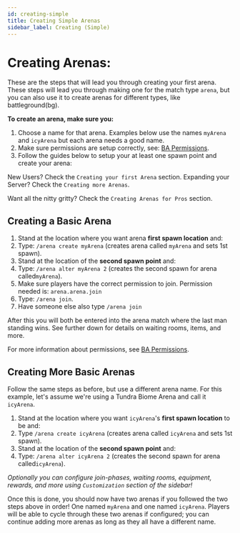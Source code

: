 ```yaml
---
id: creating-simple
title: Creating Simple Arenas
sidebar_label: Creating (Simple)
---
```


# Creating Arenas:

These are the steps that will lead you through creating your first arena. These steps will lead you through making one for the match type `arena`, but you can also use it to create arenas for different types, like battleground(bg).

**To create an arena, make sure you:**

1. Choose a name for that arena. Examples below use the names `myArena` and `icyArena` but each arena needs a good name.
2. Make sure permissions are setup correctly, see: [BA Permissions](ba/config/permissions.md).
3. Follow the guides below to setup your at least one spawn point and create your arena:

New Users? Check the `Creating your first Arena` section. Expanding your Server? Check the `Creating more Arenas`.

Want all the nitty gritty? Check the `Creating Arenas for Pros` section.

## Creating a Basic Arena

1. Stand at the location where you want arena **first spawn location** and:
2. Type: `/arena create myArena` (creates arena called `myArena` and sets 1st spawn).
3. Stand at the location of the **second spawn point** and:
4. Type: `/arena alter myArena 2` (creates the second spawn for arena called`myArena`).
5. Make sure players have the correct permission to join. Permission needed is: `arena.arena.join`
6. Type: `/arena join`.
7. Have someone else also type `/arena join`

After this you will both be entered into the arena match where the last man standing wins. See further down for details on waiting rooms, items, and more.

For more information about permissions, see [BA Permissions](ba/config/permissions.md).

## Creating More Basic Arenas

Follow the same steps as before, but use a different arena name. For this example, let's assume we're using a Tundra Biome Arena and call it `icyArena`.

1. Stand at the location where you want `icyArena`'s **first spawn location** to be and:
2. Type `/arena create icyArena` (creates arena called `icyArena` and sets 1st spawn).
3. Stand at the location of the **second spawn point** and:
4. Type: `/arena alter icyArena 2` (creates the second spawn for arena called`icyArena`).

_Optionally you can configure join-phases, waiting rooms, equipment, rewards, and more using `Customization` section of the sidebar!_

Once this is done, you should now have two arenas if you followed the two steps above in order! One named `myArena` and one named `icyArena`. Players will be able to cycle through these two arenas if configured; you can continue adding more arenas as long as they all have a different name.
